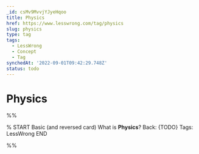 ```yaml
---
_id: csMv9MvvjYJyeHqoo
title: Physics
href: https://www.lesswrong.com/tag/physics
slug: physics
type: tag
tags:
  - LessWrong
  - Concept
  - Tag
synchedAt: '2022-09-01T09:42:29.748Z'
status: todo
---
```


# Physics


%%

% START
Basic (and reversed card)
What is **Physics**?
Back: {TODO}
Tags: LessWrong
END
<!--ID: 1663156957753-->


%%
	
